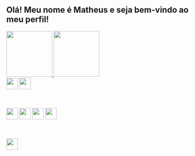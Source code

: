 ## Olá! Meu nome é Matheus e seja bem-vindo ao meu perfil!

<div style="display: inline-block">
  <a href="https://github.com/Matheyck">
    <img height="120em" src="https://github-readme-stats.vercel.app/api?username=matheyck&show_icons=true&theme=dark&include_all_commits=true&count_ptivate=true"/>
    <img height="120em" src="https://github-readme-stats.vercel.app/api/top-langs/?username=matheyck&theme=dark"/>
</div
    
##
<br>
<div style="display: inline-block">
    <a href="https://steamcommunity.com/id/frangotv"><img height="30em" src="https://img.shields.io/badge/Steam-000000?style=for-the-badge&logo=steam&logoColor=white"/></a>
    <img height="30em" src="https://img.shields.io/badge/Discord-7289DA?style=for-the-badge&logo=discord&logoColor=white"/>
</div>
    
##
<br>
<div style="display: inline-block">
    <img height="30em" src="https://img.shields.io/badge/CSS3-1572B6?style=for-the-badge&logo=css3&logoColor=white"/>
    <img height="30em" src="https://img.shields.io/badge/HTML5-E34F26?style=for-the-badge&logo=html5&logoColor=white"/>
    <img height="30em" src="https://img.shields.io/badge/JavaScript-F7DF1E?style=for-the-badge&logo=javascript&logoColor=black"/>
    <img height="30em" src="https://img.shields.io/badge/PHP-777BB4?style=for-the-badge&logo=php&logoColor=white"/>
</div>
    
##
<br>
<img height="30em" src="https://img.shields.io/badge/Windows-0078D6?style=for-the-badge&logo=windows&logoColor=white"/>
    
    
